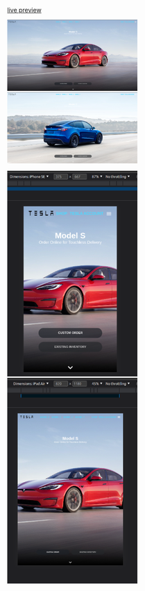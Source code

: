 [live preview](https://tesla-react-clone-46c86.web.app/)

<p float="left">
  <img src=https://github.com/wojciech-lasota/tesla-clone/blob/main/Screenshots/1.png?raw=true width="300" />
  <img src="https://github.com/wojciech-lasota/tesla-clone/blob/main/Screenshots/2.png?raw=true" width="300" />
</p>

<p float="left">
  <img src=https://github.com/wojciech-lasota/tesla-clone/blob/main/Screenshots/3.png?raw=true width="300" />
  <img src="https://github.com/wojciech-lasota/tesla-clone/blob/main/Screenshots/4.png?raw=true" width="300" />
</p>
